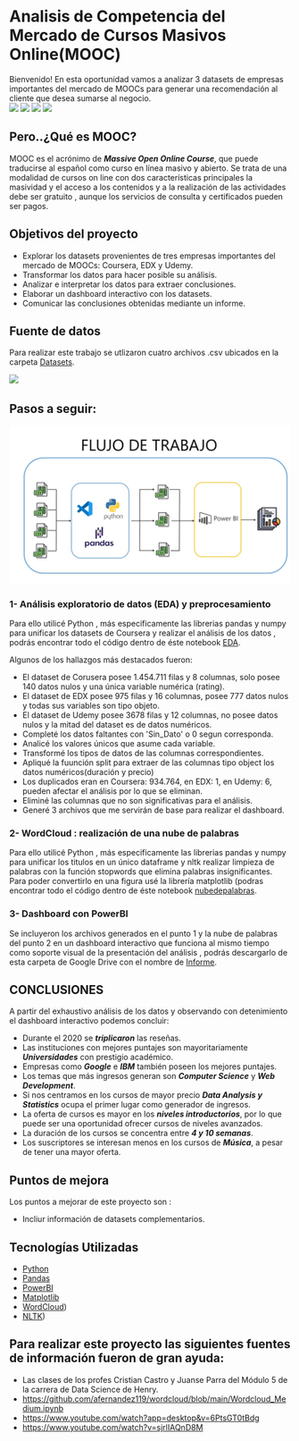 # Analisis de Competencia del Mercado de Cursos Masivos Online(MOOC) 
</div>
Bienvenido! En esta oportunidad vamos a analizar 3 datasets de empresas importantes del mercado de MOOCs para generar una recomendación al cliente que desea sumarse al negocio. 
<div>
<img src="https://thumbs.dreamstime.com/z/mooc-masivo-curso-online-abierto-aprendizaje-en-l%C3%ADnea-vectores-219370657.jpg?resize=1500%2C720&quality=80&ssl=1" width="250px">
<img src="https://upload.wikimedia.org/wikipedia/commons/thumb/9/97/Coursera-Logo_600x600.svg/1200px-Coursera-Logo_600x600.svg.png" resize=1000%2C720&quality=80&ssl=1" width="130px">
<img src="https://encrypted-tbn0.gstatic.com/images?q=tbn:ANd9GcTiFL0FeLWJE_qznLD0gBH2eyM8G5dYzdD_mRUvfggn14qvDUBsakyNxT5jAKeQdGF56P0&usqp=CAU" resize=1000%2C720&quality=80&ssl=1" width="200px">
<img src="https://encrypted-tbn0.gstatic.com/images?q=tbn:ANd9GcR6pnP7ogI1KRCFoUL93oXbQGOabDnIkhIxZ2lsGzdxdJ2G88dSYh8ja7gJw4j9Uhwm-Cs&usqp=CAU" resize=1000%2C720&quality=80&ssl=1" width="200px">



</div>

## Pero..¿Qué es MOOC?

MOOC es el acrónimo de ***Massive Open Online Course***, que puede traducirse al español como curso en línea masivo y abierto. Se trata de una modalidad de cursos on line con dos características principales la masividad y el acceso a los contenidos y a la realización de las actividades debe ser gratuito , aunque los servicios de consulta y certificados pueden ser pagos.

</div>

## Objetivos del proyecto

+	Explorar los datasets provenientes de tres empresas importantes del mercado de MOOCs: Coursera, EDX y Udemy.
+	Transformar los datos para hacer posible su análisis.
+	Analizar e interpretar los datos para extraer conclusiones.
+	Elaborar un dashboard interactivo con los datasets. 
+	Comunicar las conclusiones obtenidas mediante un informe. 


</div>

## Fuente de datos

Para realizar este trabajo se utlizaron cuatro archivos .csv ubicados en la carpeta [Datasets](/Datasets).

<div>

<img src="https://internetpasoapaso.com/wp-content/uploads/Archivo-extension-CSV.jpg?resize=600%2C720&quality=80&ssl=1" width="100px">

</div>

## Pasos a seguir:
                                                                                                                                     
![Flujo](https://github.com/JacqueDominguez/PI03-Data-Analytics/blob/main/src/assets/flujo.jpg)                                                                                                                                     
                                                                                                                                     
                                                                                                                                     
### 1- Análisis exploratorio de datos (EDA) y preprocesamiento

Para ello utilicé Python , más especificamente las librerias pandas y numpy para unificar los datasets de Coursera y realizar el análisis de los datos , podrás encontrar todo el código dentro de éste notebook [EDA](/EDA.ipynb).

Algunos de los hallazgos más destacados fueron: 

+ El dataset de Corusera posee 1.454.711 filas y 8 columnas, solo posee 140 datos nulos y una única variable numérica (rating).
+ El dataset de EDX posee 975 filas y 16 columnas, posee 777 datos nulos y todas sus variables son tipo objeto.
+ El dataset de Udemy posee 3678 filas y 12 columnas, no posee datos nulos y la mitad del dataset es de datos numéricos.
+ Completé los datos faltantes con 'Sin_Dato' o 0  segun corresponda. 
+ Analicé los valores únicos que asume cada variable. 
+ Transformé los tipos de datos de las columnas correspondientes. 
+ Apliqué la fuunción split para extraer de las columnas tipo object los datos numéricos(duración y precio) 
+ Los duplicados eran en Coursera: 934.764, en EDX: 1, en Udemy: 6, pueden afectar el análisis por lo que se eliminan.
+ Eliminé las columnas que no son significativas para el análisis. 
+ Generé 3 archivos que me servirán de base para realizar el dashboard. 

### 2- WordCloud : realización de una nube de palabras

Para ello utilicé Python , más especificamente las librerias pandas y numpy para unificar los titulos en un único dataframe y nltk realizar limpieza de palabras con la función stopwords que elimina palabras insignificantes. Para poder convertirlo en una figura usé la librería matplotlib (podras encontrar todo el código dentro de éste notebook [nubedepalabras](/nubedepalabras.ipynb).

### 3- Dashboard con PowerBI 
 
Se incluyeron los archivos generados en el punto 1 y la nube de palabras del punto 2 en un dashboard interactivo que funciona al mismo tiempo como soporte visual de la presentación del análisis , podrás descargarlo de esta carpeta de Google Drive con el nombre de [Informe](https://drive.google.com/drive/folders/15X7M8hhcVMkZF_9uFEfB7u-nPBA5lYjY?usp=share_link).                                                                              
     
</div>

## CONCLUSIONES 

A partir del exhaustivo análisis de los datos y observando con detenimiento el dashboard interactivo podemos concluir:

+ Durante el 2020 se ***triplicaron*** las reseñas.
+ Las instituciones con mejores puntajes son mayoritariamente ***Universidades*** con prestigio académico.
+ Empresas como ***Google*** e ***IBM*** también poseen los mejores puntajes. 
+ Los temas que más ingresos generan son ***Computer Science*** y ***Web Development***.
+ Si nos centramos en los cursos de mayor precio ***Data Analysis y Statistics*** ocupa el primer lugar como generador de ingresos.
+ La oferta de cursos es mayor en los ***niveles introductorios***, por lo que puede ser una oportunidad ofrecer cursos de niveles avanzados. 
+ La duración de los cursos se concentra entre ***4 y 10 semanas***.
+ Los suscriptores se interesan menos en los cursos de ***Música***, a pesar de tener una mayor oferta.


</div>

## Puntos de mejora
                                                                                                                                     
Los puntos a mejorar  de este proyecto son :
                                                                                                                                     
+ Incliur información de datasets complementarios.

</div>


## Tecnologías Utilizadas

* [Python](https://www.python.org/)
* [Pandas](https://pandas.pydata.org/)
* [PowerBI](https://powerbi.microsoft.com/es-es/)
* [Matplotlib](https://matplotlib.org/stable/index.html)
* [WordCloud](https://pypi.org/project/wordcloud/))
* [NLTK](https://www.nltk.org/))

</div>

## Para realizar este proyecto las siguientes fuentes de información fueron de gran ayuda: 

+ Las clases de los profes Cristian Castro y Juanse Parra del Módulo 5 de la carrera de Data Science de Henry.
+ https://github.com/afernandez119/wordcloud/blob/main/Wordcloud_Medium.ipynb
+ https://www.youtube.com/watch?app=desktop&v=6PtsGT0tBdg
+ https://www.youtube.com/watch?v=sjrlIAQnD8M                                                                                                                                     
                                                                                                                                     
